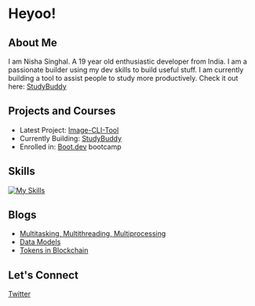 # Heyoo!

## About Me
I am Nisha Singhal. A 19 year old enthusiastic developer from India. I am a passionate builder using my dev skills to build useful stuff. I am currently building a tool to assist people to study more productively. Check it out here: [StudyBuddy](https://github.com/nishaYO/studybuddy) 

## Projects and Courses
- Latest Project: [Image-CLI-Tool](https://github.com/nishaYO/image-cli-tool)
- Currently Building: [StudyBuddy](https://studybuddy.tech)
- Enrolled in: [Boot.dev](https://www.boot.dev/u/distortedroad89) bootcamp

## Skills

[![My Skills](https://skillicons.dev/icons?i=js,python,golang,java,html,css,docker,mongodb,graphql,mysql,express,nodejs,react,bash,aws)](https://skillicons.dev)

## Blogs
- [Multitasking, Multithreading, Multiprocessing](https://nishasinghal.hashnode.dev/cpu-architecture)
- [Data Models](https://nishasinghal.hashnode.dev/data-models)
- [Tokens in Blockchain](https://nishasinghal.hashnode.dev/demystifying-blockchain-tokens)

## Let's Connect

[Twitter](https://twitter.com/SNishaYo)
